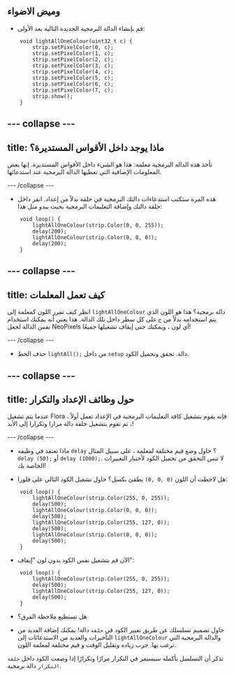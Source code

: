 ## وميض الاضواء

+ قم بإنشاء الدالة البرمجية الجديدة التالية بعد الأولى:

``` 
    void lightAllOneColour(uint32_t c) {
        strip.setPixelColor(0, c);
        strip.setPixelColor(1, c);
        strip.setPixelColor(2, c);
        strip.setPixelColor(3, c);
        strip.setPixelColor(4, c);
        strip.setPixelColor(5, c);
        strip.setPixelColor(6, c);
        strip.setPixelColor(7, c);
        strip.show();
    }
```

--- collapse ---
---
title: ماذا يوجد داخل الأقواس المستديرة؟
---

تأخذ هذه الدالة البرمجية معلمة: هذا هو الشيء داخل الأقواس المستديرة. إنها بعض المعلومات الإضافية التي تعطيها الدالة البرمجية عند استدعائها.

--- /collapse ---

+ هذه المرة ستكتب استدعاءات دالتك البرمجية في حلقة بدلاً من إعداد. انقر داخل حلقة دالتك وإضافة التعليمات البرمجية بحيث يبدو مثل هذا:

```
    void loop() {
        lightAllOneColour(strip.Color(0, 0, 255));
        delay(200);
        lightAllOneColour(strip.Color(0, 0, 0));
        delay(200);
    }
```

--- collapse ---
---
title: كيف تعمل المعلمات
---

انظر كيف تمرر اللون كمعلمة إلى `lightAllOneColour` دالة برمجية؟ هذا هو اللون الذي يتم استخدامه بدلاً من `ج` على كل سطر داخل تلك الدالة. هذا يعني أنه يمكنك استخدام نفس الدالة لجعل NeoPixels أي لون ، ويمكنك حتى إيقاف تشغيلها جميعًا!

--- /collapse ---

+ حذف الخط `lightAll();` من داخل `setup` دالة. تحقق وتحميل الكود.

--- collapse ---
---
title: حول وظائف الإعداد والتكرار
---

عندما يتم تشغيل Flora ، فإنه يقوم بتشغيل كافة التعليمات البرمجية في الإعداد تعمل أولاً ، ثم تقوم بتشغيل حلقة دالة مرارا وتكرارا إلى الأبد!

--- /collapse ---

+ ماذا تعتقد في وظيفه `delay` ؟ حاول وضع قيم مختلفة لمعلمة ، على سبيل المثال `delay (50);` أو `delay (1000);`. لا تنس التحقق من تحميل الكود لأختبار التغييرات الخاصة بك!

+ هل لاحظت أن اللون `(0 ,0 ,0)` يطفئ بكسل؟ حاول تشغيل الكود التالي على فلورا:

```
    void loop() {
        lightAllOneColour(strip.Color(255, 0, 255));
        delay(500);
        lightAllOneColour(strip.Color(0, 0, 0));
        delay(500);
        lightAllOneColour(strip.Color(255, 127, 0));
        delay(500);
        lightAllOneColour(strip.Color(0, 0, 0));
        delay(500);
    }
```

+ الآن قم بتشغيل نفس الكود بدون لون "إيقاف":

```
    void loop() {
        lightAllOneColour(strip.Color(255, 0, 255));
        delay(500);
        lightAllOneColour(strip.Color(255, 127, 0));
        delay(500);
    }
```

+ هل تستطيع ملاحظة الفرق؟

+ حاول تصميم تسلسلك عن طريق تغيير الكود في `حلقة` دالة! يمكنك إضافة العديد من التأخيرات والعديد من الاستدعائات إلى `lightAllOneColour` والدالة البرمجية التي ترغب بها. جرب زياده وتقليل الوقت و قيم مختلفة لمعلمة اللون.

تذكر أن التسلسل بأكمله سيستمر في التكرار مرارًا وتكرارًا إذا وضعت الكود داخل `حلقة التكرار` دالة برمجية. 
